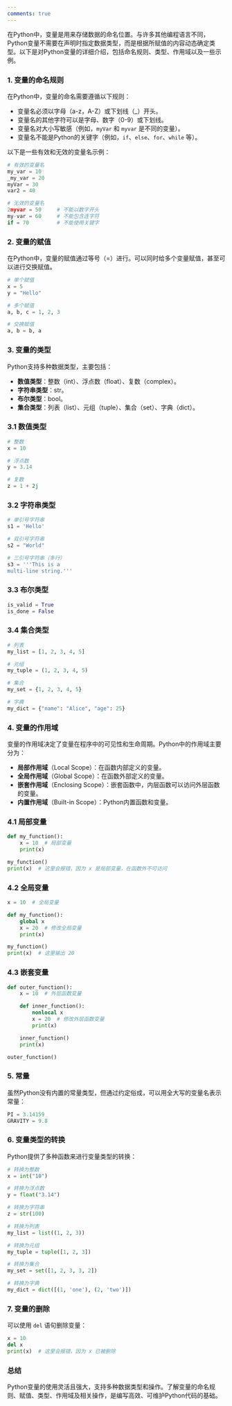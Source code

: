 ```yaml
---
comments: true
---
```


在Python中，变量是用来存储数据的命名位置。与许多其他编程语言不同，Python变量不需要在声明时指定数据类型，而是根据所赋值的内容动态确定类型。以下是对Python变量的详细介绍，包括命名规则、类型、作用域以及一些示例。

### 1. 变量的命名规则

在Python中，变量的命名需要遵循以下规则：

- 变量名必须以字母（a-z，A-Z）或下划线（_）开头。
- 变量名的其他字符可以是字母、数字（0-9）或下划线。
- 变量名对大小写敏感（例如，`myVar` 和 `myvar` 是不同的变量）。
- 变量名不能是Python的关键字（例如，`if`、`else`、`for`、`while` 等）。

以下是一些有效和无效的变量名示例：

```python
# 有效的变量名
my_var = 10
_my_var = 20
myVar = 30
var2 = 40

# 无效的变量名
2myvar = 50     # 不能以数字开头
my-var = 60     # 不能包含连字符
if = 70         # 不能使用关键字

```

### 2. 变量的赋值

在Python中，变量的赋值通过等号（=）进行。可以同时给多个变量赋值，甚至可以进行交换赋值。

```python
# 单个赋值
x = 5
y = "Hello"

# 多个赋值
a, b, c = 1, 2, 3

# 交换赋值
a, b = b, a

```

### 3. 变量的类型

Python支持多种数据类型，主要包括：

- **数值类型**：整数（int）、浮点数（float）、复数（complex）。
- **字符串类型**：str。
- **布尔类型**：bool。
- **集合类型**：列表（list）、元组（tuple）、集合（set）、字典（dict）。

### 3.1 数值类型

```python
# 整数
x = 10

# 浮点数
y = 3.14

# 复数
z = 1 + 2j

```

### 3.2 字符串类型

```python
# 单引号字符串
s1 = 'Hello'

# 双引号字符串
s2 = "World"

# 三引号字符串（多行）
s3 = '''This is a
multi-line string.'''

```

### 3.3 布尔类型

```python
is_valid = True
is_done = False

```

### 3.4 集合类型

```python
# 列表
my_list = [1, 2, 3, 4, 5]

# 元组
my_tuple = (1, 2, 3, 4, 5)

# 集合
my_set = {1, 2, 3, 4, 5}

# 字典
my_dict = {"name": "Alice", "age": 25}

```

### 4. 变量的作用域

变量的作用域决定了变量在程序中的可见性和生命周期。Python中的作用域主要分为：

- **局部作用域**（Local Scope）：在函数内部定义的变量。
- **全局作用域**（Global Scope）：在函数外部定义的变量。
- **嵌套作用域**（Enclosing Scope）：嵌套函数中，内层函数可以访问外层函数的变量。
- **内置作用域**（Built-in Scope）：Python内置函数和变量。

### 4.1 局部变量

```python
def my_function():
    x = 10  # 局部变量
    print(x)

my_function()
print(x)  # 这里会报错，因为 x 是局部变量，在函数外不可访问

```

### 4.2 全局变量

```python
x = 10  # 全局变量

def my_function():
    global x
    x = 20  # 修改全局变量
    print(x)

my_function()
print(x)  # 这里输出 20

```

### 4.3 嵌套变量

```python
def outer_function():
    x = 10  # 外层函数变量

    def inner_function():
        nonlocal x
        x = 20  # 修改外层函数变量
        print(x)

    inner_function()
    print(x)

outer_function()

```

### 5. 常量

虽然Python没有内置的常量类型，但通过约定俗成，可以用全大写的变量名表示常量：

```python
PI = 3.14159
GRAVITY = 9.8

```

### 6. 变量类型的转换

Python提供了多种函数来进行变量类型的转换：

```python
# 转换为整数
x = int("10")

# 转换为浮点数
y = float("3.14")

# 转换为字符串
z = str(100)

# 转换为列表
my_list = list((1, 2, 3))

# 转换为元组
my_tuple = tuple([1, 2, 3])

# 转换为集合
my_set = set([1, 2, 3, 3, 2])

# 转换为字典
my_dict = dict([(1, 'one'), (2, 'two')])

```

### 7. 变量的删除

可以使用 `del` 语句删除变量：

```python
x = 10
del x
print(x)  # 这里会报错，因为 x 已被删除

```

### 总结

Python变量的使用灵活且强大，支持多种数据类型和操作。了解变量的命名规则、赋值、类型、作用域及相关操作，是编写高效、可维护Python代码的基础。
